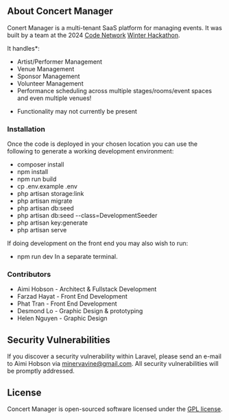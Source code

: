 ## About Concert Manager

Conert Manager is a multi-tenant SaaS platform for managing events. It was built by a team at the 2024 [Code Network](https://www.codenetwork.co/) [Winter Hackathon](https://www.codenetwork.co/hackathon).

It handles*:
- Artist/Performer Management
- Venue Management
- Sponsor Management
- Volunteer Management
- Performance scheduling across multiple stages/rooms/event spaces and even multiple venues!

* Functionality may not currently be present

### Installation

Once the code is deployed in your chosen location you can use the following to generate a working development environment:
- composer install
- npm install
- npm run build
- cp .env.example .env
- php artisan storage:link
- php artisan migrate
- php artisan db:seed
- php artisan db:seed --class=DevelopmentSeeder
- php artisan key:generate
- php artisan serve

If doing development on the front end you may also wish to run:
- npm run dev
In a separate terminal.

### Contributors

- Aimi Hobson - Architect & Fullstack Development
- Farzad Hayat - Front End Development
- Phat Tran - Front End Development
- Desmond Lo - Graphic Design & prototyping
- Helen Nguyen - Graphic Design

## Security Vulnerabilities

If you discover a security vulnerability within Laravel, please send an e-mail to Aimi Hobson via [minervavine@gmail.com](mailto:minervavine@gmail.com). All security vulnerabilities will be promptly addressed.

## License

Concert Manager is open-sourced software licensed under the [GPL license](https://www.gnu.org/licenses/gpl-3.0.en.html).
